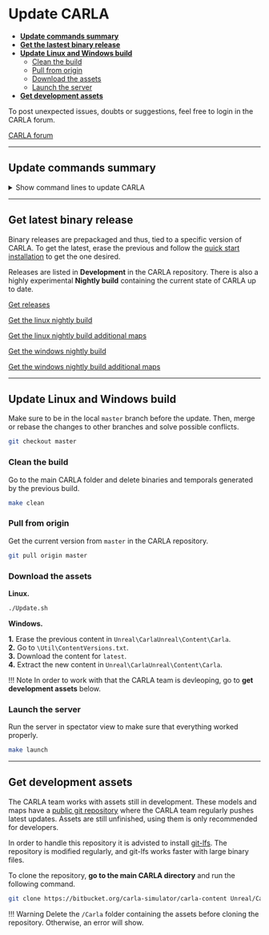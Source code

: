 # Update CARLA

*   [__Update commands summary__](#update-commands-summary)
*   [__Get the lastest binary release__](#get-latest-binary-release)
*   [__Update Linux and Windows build__](#update-linux-and-windows-build)
	*   [Clean the build](#clean-the-build)
	*   [Pull from origin](#pull-from-origin)
	*   [Download the assets](#download-the-assets)
	*   [Launch the server](#launch-the-server)
*   [__Get development assets__](#get-development-assets)

To post unexpected issues, doubts or suggestions, feel free to login in the CARLA forum.

<div class="build-buttons">
<p>
<a href="https://github.com/carla-simulator/carla/discussions/" target="_blank" class="btn btn-neutral" title="Go to the latest CARLA release">
CARLA forum</a>
</p>
</div>

---
## Update commands summary

<details>
<summary> Show command lines to update CARLA</summary>

```sh
# Update a CARLA packaged release.
#   1. Delete the current one.
#   2. Follow the Quick start installation to get the one desired.


# Update Linux build.
git checkout master
make clean
git pull origin master
./Update.sh


# Update Windows build.
git checkout master
make clean
git pull origin master
#   Erase the content in `Unreal\CarlaUnreal\Content\Carla`.
#   Go to `\Util\ContentVersions.txt`.
#   Download the latest content.
#   Extract the new content in `Unreal\CarlaUnreal\Content\Carla`. 


# Get development assets.
#   Delete the `/Carla` folder containing previous assets.
#   Go to the main carla folder.
git clone https://bitbucket.org/carla-simulator/carla-content Unreal/CarlaUnreal/Content/Carla

```
</details>

---
## Get latest binary release

Binary releases are prepackaged and thus, tied to a specific version of CARLA. To get the latest, erase the previous and follow the [quick start installation](start_quickstart.md) to get the one desired.

Releases are listed in __Development__ in the CARLA repository. There is also a highly experimental __Nightly build__ containing the current state of CARLA up to date.

<div class="build-buttons">
<p>
<a href="https://github.com/carla-simulator/carla/blob/master/Docs/download.md" target="_blank" class="btn btn-neutral" title="Go to the list of CARLA releases">
<span class="icon icon-github"></span> Get releases</a>
</p>

<p>
<a href="https://carla-releases.s3.us-east-005.backblazeb2.com/Linux/Dev/CARLA_Latest.tar.gz" target="_blank" class="btn btn-neutral" title="Go to the linux nightly CARLA build">
<span class="icon fa-cloud-download"></span> Get the linux nightly build</a>
</p>

<p>
<a href="https://carla-releases.s3.us-east-005.backblazeb2.com/Linux/Dev/AdditionalMaps_Latest.tar.gz" target="_blank" class="btn btn-neutral" title="Go to the linux nightly AdditionalMaps build">
<span class="icon fa-cloud-download"></span> Get the linux nightly build additional maps</a>
</p>

<p>
<a href="https://carla-releases.s3.us-east-005.backblazeb2.com/Windows/Dev/CARLA_Latest.zip" target="_blank" class="btn btn-neutral" title="Go to the windows nightly CARLA build">
<span class="icon fa-cloud-download"></span> Get the windows nightly build</a>
</p>

<p>
<a href="https://carla-releases.s3.us-east-005.backblazeb2.com/Windows/Dev/AdditionalMaps_Latest.zip" target="_blank" class="btn btn-neutral" title="Go to the windows nightly AdditionalMaps build">
<span class="icon fa-cloud-download"></span> Get the windows nightly build additional maps</a>
</p>

</div>

---
## Update Linux and Windows build

Make sure to be in the local `master` branch before the update. Then, merge or rebase the changes to other branches and solve possible conflicts.

```sh
git checkout master
```

### Clean the build

Go to the main CARLA folder and delete binaries and temporals generated by the previous build.
```sh
make clean
```

### Pull from origin

Get the current version from `master` in the CARLA repository.
```sh
git pull origin master
```

### Download the assets

__Linux.__
```sh
./Update.sh
```

__Windows.__

__1.__ Erase the previous content in `Unreal\CarlaUnreal\Content\Carla`.  
__2.__ Go to `\Util\ContentVersions.txt`.  
__3.__ Download the content for `latest`.  
__4.__ Extract the new content in `Unreal\CarlaUnreal\Content\Carla`.  

!!! Note
    In order to work with that the CARLA team is devleoping, go to __get development assets__ below.

### Launch the server

Run the server in spectator view to make sure that everything worked properly.

```sh
make launch
```

---
## Get development assets

The CARLA team works with assets still in development. These models and maps have a [public git repository][contentrepolink] where the CARLA team regularly pushes latest updates. Assets are still unfinished, using them is only recommended for developers.

In order to handle this repository it is advisted to install [git-lfs][gitlfslink]. The repository is modified regularly, and git-lfs works faster with large binary files.

To clone the repository, __go to the main CARLA directory__ and run the following command.

```sh
git clone https://bitbucket.org/carla-simulator/carla-content Unreal/CarlaUnreal/Content/Carla
```

!!! Warning
    Delete the `/Carla` folder containing the assets before cloning the repository. Otherwise, an error will show.

[contentrepolink]: https://bitbucket.org/carla-simulator/carla-content
[gitlfslink]: https://github.com/git-lfs/git-lfs/wiki/Installation
